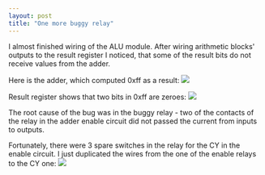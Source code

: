 ```yaml
---
layout: post
title: "One more buggy relay"
---
```


I almost finished wiring of the ALU module. After wiring arithmetic blocks' outputs to the result register I noticed, that some of the result bits do not receive values from the adder.

Here is the adder, which computed 0xff as a result:
![](/Relay/Photos/Bug01_Adder.jpg)

Result register shows that two bits in 0xff are zeroes:
![](/Relay/Photos/Bug01_Result.jpg)

The root cause of the bug was in the buggy relay - two of the contacts of the relay in the adder enable circuit did not passed the current from inputs to outputs.

Fortunately, there were 3 spare switches in the relay for the CY in the enable circuit. I just duplicated the wires from the one of the enable relays to the CY one:
![](/Relay/Photos/Bug01_Fix.jpg)

